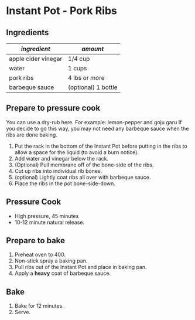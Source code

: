 # Instant Pot - Pork Ribs

## Ingredients

| *ingredient* | *amount* |
| --- | --- |
| apple cider vinegar | 1/4 cup |
| water | 1 cups |
| pork ribs | 4 lbs or more |
| barbeque sauce | (optional) 1 bottle |

## Prepare to pressure cook

You can use a dry-rub here. For example: lemon-pepper and goju garu If you decide to go this way, you may not need any barbeque sauce when the ribs are done baking.

1. Put the rack in the bottom of the Instant Pot before putting in the ribs to allow a space for the liquid (to avoid a burn notice).
1. Add water and vinegar below the rack.
1. (Optional) Pull membrane off of the bone-side of the ribs.
1. Cut up ribs into individual rib bones.
1. (optional) Lightly coat ribs all over with barbeque sauce.
1. Place the ribs in the pot bone-side-down.

## Pressure Cook

* High pressure, 45 minutes
* 10-12 minute natural release.

## Prepare to bake

1. Preheat oven to 400.
1. Non-stick spray a baking pan.
1. Pull ribs out of the Instant Pot and place in baking pan.
1. Apply a **heavy** coat of barbeque sauce.

## Bake

1. Bake for 12 minutes.
1. Serve.
